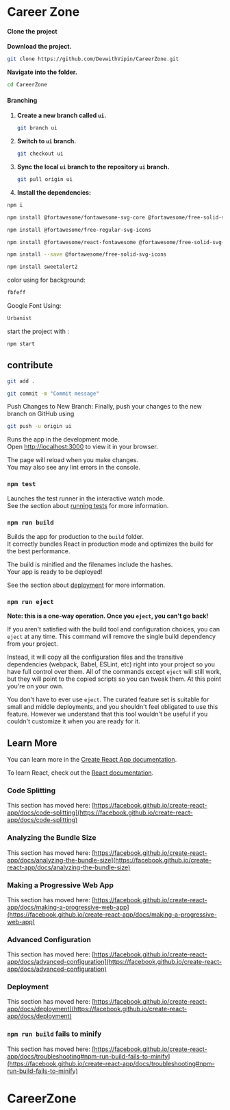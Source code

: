 # Career Zone 

#### Clone the project

 **Download the project.**

   ```bash
   git clone https://github.com/DevwithVipin/CareerZone.git
   ```

 **Navigate into the folder.**

   ```bash
   cd CareerZone
   ```

#### Branching

1. **Create a new branch called `ui`.**

   ```bash
   git branch ui
   ```

2. **Switch to `ui` branch.**

   ```bash
   git checkout ui
   ```

3. **Sync the local `ui` branch to the repository `ui` branch.**

   ```bash
   git pull origin ui
   ```


4. **Install the dependencies:**

  ```bash
npm i
```
```bash
npm install @fortawesome/fontawesome-svg-core @fortawesome/free-solid-svg-icons @fortawesome/react-fontawesome
```

```bash
npm install @fortawesome/free-regular-svg-icons
```
```bash
npm install @fortawesome/react-fontawesome @fortawesome/free-solid-svg-icons @fortawesome/fontawesome-svg-core
```
```bash
npm install --save @fortawesome/free-solid-svg-icons
```

```bash
npm install sweetalert2
```
color using for background:
```bash
fbfeff
```

Google Font Using:
```bash
Urbanist
```


start the project with :
```bash
npm start
```
## contribute
```bash
git add .
```
```bash
git commit -m "Commit message"
```
Push Changes to New Branch: Finally, push your changes to the new branch on GitHub using
```bash
git push -u origin ui
```

Runs the app in the development mode.\
Open [http://localhost:3000](http://localhost:3000) to view it in your browser.

The page will reload when you make changes.\
You may also see any lint errors in the console.

### `npm test`

Launches the test runner in the interactive watch mode.\
See the section about [running tests](https://facebook.github.io/create-react-app/docs/running-tests) for more information.

### `npm run build`

Builds the app for production to the `build` folder.\
It correctly bundles React in production mode and optimizes the build for the best performance.

The build is minified and the filenames include the hashes.\
Your app is ready to be deployed!

See the section about [deployment](https://facebook.github.io/create-react-app/docs/deployment) for more information.

### `npm run eject`

**Note: this is a one-way operation. Once you `eject`, you can't go back!**

If you aren't satisfied with the build tool and configuration choices, you can `eject` at any time. This command will remove the single build dependency from your project.

Instead, it will copy all the configuration files and the transitive dependencies (webpack, Babel, ESLint, etc) right into your project so you have full control over them. All of the commands except `eject` will still work, but they will point to the copied scripts so you can tweak them. At this point you're on your own.

You don't have to ever use `eject`. The curated feature set is suitable for small and middle deployments, and you shouldn't feel obligated to use this feature. However we understand that this tool wouldn't be useful if you couldn't customize it when you are ready for it.

## Learn More

You can learn more in the [Create React App documentation](https://facebook.github.io/create-react-app/docs/getting-started).

To learn React, check out the [React documentation](https://reactjs.org/).

### Code Splitting

This section has moved here: [https://facebook.github.io/create-react-app/docs/code-splitting](https://facebook.github.io/create-react-app/docs/code-splitting)

### Analyzing the Bundle Size

This section has moved here: [https://facebook.github.io/create-react-app/docs/analyzing-the-bundle-size](https://facebook.github.io/create-react-app/docs/analyzing-the-bundle-size)

### Making a Progressive Web App

This section has moved here: [https://facebook.github.io/create-react-app/docs/making-a-progressive-web-app](https://facebook.github.io/create-react-app/docs/making-a-progressive-web-app)

### Advanced Configuration

This section has moved here: [https://facebook.github.io/create-react-app/docs/advanced-configuration](https://facebook.github.io/create-react-app/docs/advanced-configuration)

### Deployment

This section has moved here: [https://facebook.github.io/create-react-app/docs/deployment](https://facebook.github.io/create-react-app/docs/deployment)

### `npm run build` fails to minify

This section has moved here: [https://facebook.github.io/create-react-app/docs/troubleshooting#npm-run-build-fails-to-minify](https://facebook.github.io/create-react-app/docs/troubleshooting#npm-run-build-fails-to-minify)
# CareerZone
